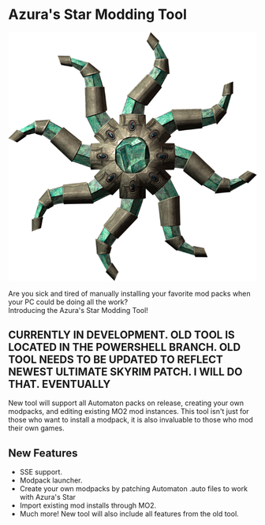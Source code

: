 # Azura's Star Modding Tool

![Azura's Star](/src/img/azura.png)

Are you sick and tired of manually installing your favorite mod packs when your PC could be doing all the work?  
Introducing the Azura's Star Modding Tool!

## CURRENTLY IN DEVELOPMENT. OLD TOOL IS LOCATED IN THE POWERSHELL BRANCH. OLD TOOL NEEDS TO BE UPDATED TO REFLECT NEWEST ULTIMATE SKYRIM PATCH. I WILL DO THAT. EVENTUALLY
New tool will support all Automaton packs on release, creating your own modpacks, and editing existing MO2 mod instances. This tool isn't just for those who want to install a modpack, it is also invaluable to those who mod their own games.
## New Features
- SSE support.
- Modpack launcher.
- Create your own modpacks by patching Automaton .auto files to work with Azura's Star
- Import existing mod installs through MO2.
- Much more!
New tool will also include all features from the old tool.
